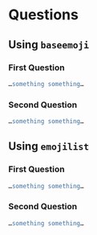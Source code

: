 # Questions

## Using `baseemoji`

### First Question
```erlang
…something something…
```

### Second Question
```erlang
…something something…
```

## Using `emojilist`

### First Question
```erlang
…something something…
```

### Second Question
```erlang
…something something…
```
